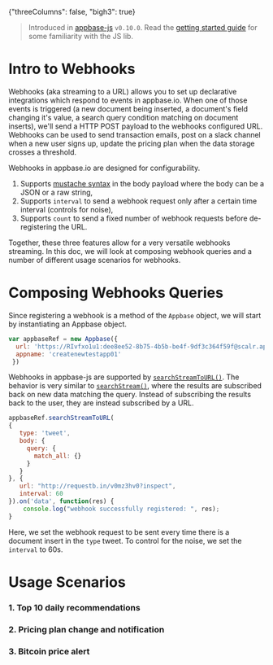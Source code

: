 {"threeColumns": false, "bigh3": true}

> Introduced in [appbase-js](https://github.com/appbaseio/appbase-js) ``v0.10.0``. Read the [getting started guide](http://docs.appbase.io/scalr/javascript/javascript-intro.html) for some familiarity with the JS lib.

# Intro to Webhooks

Webhooks (aka streaming to a URL) allows you to set up declarative integrations which respond to events in appbase.io. When one of those events is triggered (a new document being inserted, a document's field changing it's value, a search query condition matching on document inserts), we'll send a HTTP POST payload to the webhooks configured URL. Webhooks can be used to send transaction emails, post on a slack channel when a new user signs up, update the pricing plan when the data storage crosses a threshold.

Webhooks in appbase.io are designed for configurability.

1. Supports [mustache syntax](http://mustache.github.io/mustache.5.html) in the body payload where the body can be a JSON or a raw string,
2. Supports ``interval`` to send a webhook request only after a certain time interval (controls for noise),
3. Supports ``count`` to send a fixed number of webhook requests before de-registering the URL.

Together, these three features allow for a very versatile webhooks streaming. In this doc, we will look at composing webhook queries and a number of different usage scenarios for webhooks.


# Composing Webhooks Queries

Since registering a webhook is a method of the ``Appbase`` object, we will start by instantiating an Appbase object.

```js
var appbaseRef = new Appbase({
  url: 'https://RIvfxo1u1:dee8ee52-8b75-4b5b-be4f-9df3c364f59f@scalr.api.appbase.io',
  appname: 'createnewtestapp01'
 })
 ```
 
 Webhooks in appbase-js are supported by [``searchStreamToURL()``](http://docs.appbase.io/scalr/javascript/api-reference.html#javascript-api-reference-streaming-data-searchstreamtourl). The behavior is very similar to  [``searchStream()``](http://docs.appbase.io/scalr/javascript/api-reference.html#javascript-api-reference-streaming-data-searchstream), where the results are subscribed back on new data matching the query. Instead of subscribing the results back to the user, they are instead subscribed by a URL.
 
 ```js
 appbaseRef.searchStreamToURL(
 {
    type: 'tweet',
    body: {
      query: {
        match_all: {}
      }
    }
 }, {
    url: "http://requestb.in/v0mz3hv0?inspect",
    interval: 60
 }).on('data', function(res) {
     console.log("webhook successfully registered: ", res);
 }
 ```
 
Here, we set the webhook request to be sent every time there is a document insert in the ``type`` tweet. To control for the noise, we set the ``interval`` to 60s.
 

# Usage Scenarios

### 1. Top 10 daily recommendations

### 2. Pricing plan change and notification

### 3. Bitcoin price alert

